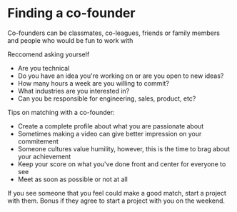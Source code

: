 # Finding a co-founder

Co-founders can be classmates, co-leagues, friends or family members and people who would be fun to work with

Reccomend asking yourself

- Are you technical
- Do you have an idea you're working on or are you open to new ideas?
- How many hours a week are you willing to commit?
- What industries are you interested in?
- Can you be responsible for engineering, sales, product, etc?

Tips on matching with a co-founder:

- Create a complete profile about what you are passionate about
- Sometimes making a video can give better impression on your commitement
- Someone cultures value humility, however, this is the time to brag about your achievement
- Keep your score on what you've done front and center for everyone to see
- Meet as soon as possible or not at all

If you see someone that you feel could make a good match, start a project with them. Bonus if they agree to start a project with you on the weekend.
